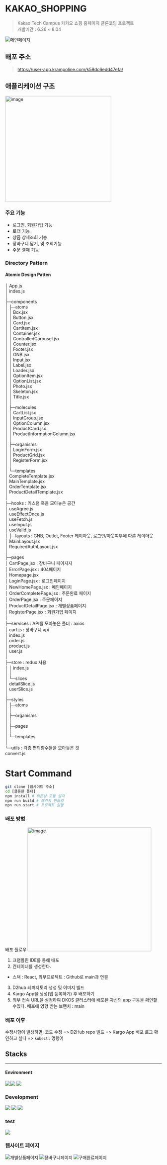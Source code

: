 # KAKAO_SHOPPING

> Kakao Tech Campus
> 카카오 쇼핑 홈페이지 클론코딩 프로젝트  
> 개발기간 : 6.26 ~ 8.04

![메인페이지](https://github.com/YANGSEOKWOO/step2-FE-kakao-shop-2/assets/59641097/3b24dc03-bb68-440d-9bd1-f7758ff99c0e)

## 배포 주소

> https://user-app.krampoline.com/k58dc6edd47efa/

## 애플리케이션 구조

<img width="341" alt="image" src="https://github.com/YANGSEOKWOO/step2-FE-kakao-shop-2/assets/59641097/dd59759f-e1e0-47ac-830d-3a1183fa1004">

### 주요 기능

- 로그인, 회원가입 기능
- 로더 기능
- 상품 상세조회 기능
- 장바구니 담기, 및 조회기능
- 주문 결제 기능

### Directory Pattern

#### Atomic Design Patten

│ App.js  
│ index.js  
│  
├─components  
│ ├─atoms  
│ │ Box.jsx  
│ │ Button.jsx  
│ │ Card.jsx  
│ │ CartItem.jsx  
│ │ Container.jsx  
│ │ ControlledCarousel.jsx  
│ │ Counter.jsx  
│ │ Footer.jsx  
│ │ GNB.jsx  
│ │ Input.jsx  
│ │ Label.jsx  
│ │ Loader.jsx  
│ │ OptionItem.jsx  
│ │ OptionList.jsx  
│ │ Photo.jsx  
│ │ Skeleton.jsx  
│ │ Title.jsx  
│ │  
│ ├─molecules  
│ │ CartList.jsx  
│ │ InputGroup.jsx  
│ │ OptionColumn.jsx  
│ │ ProductCard.jsx  
│ │ ProductInformationColumn.jsx  
│ │  
│ ├─organisms  
│ │ LoginForm.jsx  
│ │ ProductGrid.jsx  
│ │ RegisterForm.jsx  
│ │  
│ └─templates  
│ CompleteTemplate.jsx  
│ MainTemplate.jsx  
│ OrderTemplate.jsx  
│ ProductDetailTemplate.jsx  
│  
├─hooks : 커스텀 훅을 모아놓은 공간  
│ useAgree.js  
│ useEffectOnce.js  
│ useFetch.js  
│ useInput.js  
│ useValid.js  
│
├─layouts : GNB, Outlet, Footer 레이아웃, 로그인/아웃여부에 다른 레이아웃  
│ MainLayout.jsx  
│ RequiredAuthLayout.jsx  
│  
├─pages  
│ CartPage.jsx : 장바구니 페이지지  
│ ErrorPage.jsx : 404페이지  
│ Homepage.jsx  
│ LoginPage.jsx : 로그인페이지  
│ NewHomePage.jsx : 메인페이지  
│ OrderCompletePage.jsx : 주문완료 페이지  
│ OrderPage.jsx : 주문페이지  
│ ProductDetailPage.jsx : 개별상품페이지  
│ RegisterPage.jsx : 회원가입 페이지  
│  
├─services : API를 모아놓은 폴더 : axios  
│ cart.js : 장바구니 api  
│ index.js  
│ order.js  
│ product.js  
│ user.js  
│  
├─store : redux 사용  
│ │ index.js  
│ │  
│ └─slices  
│ detailSlice.js  
│ userSlice.js  
│  
├─styles  
│ ├─atoms  
│ │  
│ ├─organisms  
│ │  
│ ├─pages  
│ │  
│ └─templates  
│  
└─utils : 각종 편의함수들을 모아놓은 것  
 convert.js

# Start Command

```bash
git clone [웹사이트 주소]
cd [클론한 폴더]
npm install # 의존성 모듈 설치
npm run build # 패키지 번들링
npn run start # 프로젝트 실행
```

### 배포 방법

배포 플로우
<img width="398" alt="image" src="https://github.com/YANGSEOKWOO/step2-FE-kakao-shop-2/assets/59641097/c79cf8d1-b156-46e3-8531-dc809dbf0d33">

1. 크램폴린 IDE를 통해 배포
2. 컨테이너를 생성한다.

- 스택 : React, 외부프로젝트 : Github로 main과 연결

3. D2hub 레퍼지토리 생성 및 이미지 빌드
4. Kargo App을 생성(앱 등록하기) 후 배포하기
5. 외부 접속 URL을 설정하여 DKOS 클러스터에 배포된 자신의 app 구동을 확인할 수있다.
   배포에 영향 받는 브랜치 : main

### 배포 이후

수정사항이 발생하면, 코드 수정 => D2Hub repo 빌드 => Kargo App 배포
로그 확인하고 싶다 => `kubectl` 명령어

## Stacks

---

#### Environment

<img src="https://img.shields.io/badge/visualstudiocode-007ACC?style=for-the-badge&logo=visualstudiocode&logoColor=white"><img src="https://img.shields.io/badge/git-F05032?style=for-the-badge&logo=git&logoColor=white">
<img src="https://img.shields.io/badge/github-181717?style=for-the-badge&logo=github&logoColor=white">

### Development

<img src="https://img.shields.io/badge/javascript-F7DF1E?style=for-the-badge&logo=javascript&logoColor=white">
<img src="https://img.shields.io/badge/react-61DAFB?style=for-the-badge&logo=react&logoColor=black"> 
<img src="https://img.shields.io/badge/tailwindcss-06B6D4?style=for-the-badge&logo=tailwindcss&logoColor=white">

### test

<img src="https://img.shields.io/badge/puppeteer-40B5A4?style=for-the-badge&logo=puppeteer&logoColor=white">

### 웹사이트 페이지

![개별상품페이지](https://github.com/YANGSEOKWOO/step2-FE-kakao-shop-2/assets/59641097/bb8daa86-6b67-4fc1-b0e0-3364c42d5268)
![장바구니페이지](https://github.com/YANGSEOKWOO/step2-FE-kakao-shop-2/assets/59641097/be7f5b24-6039-4c55-886a-0f5930590254)
![구매완료페이지](https://github.com/YANGSEOKWOO/step2-FE-kakao-shop-2/assets/59641097/81fc5a8c-f8b2-4548-bdec-bb1b36c377c7)
